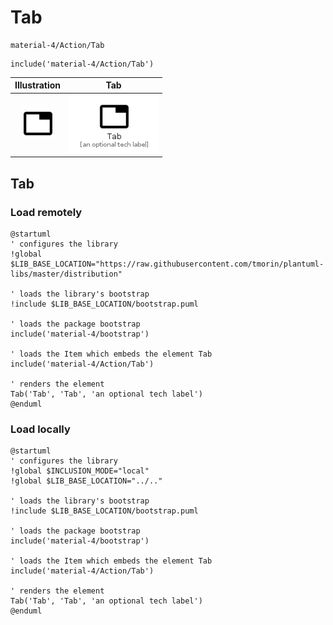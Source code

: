 # Tab


```text
material-4/Action/Tab
```

```text
include('material-4/Action/Tab')
```



| Illustration | Tab |
| :---: | :---: |
| ![illustration for Illustration](../../material-4/Action/Tab.png) | ![illustration for Tab](../../material-4/Action/Tab.Local.png) |




## Tab

### Load remotely
```plantuml
@startuml
' configures the library
!global $LIB_BASE_LOCATION="https://raw.githubusercontent.com/tmorin/plantuml-libs/master/distribution"

' loads the library's bootstrap
!include $LIB_BASE_LOCATION/bootstrap.puml

' loads the package bootstrap
include('material-4/bootstrap')

' loads the Item which embeds the element Tab
include('material-4/Action/Tab')

' renders the element
Tab('Tab', 'Tab', 'an optional tech label')
@enduml
```

### Load locally
```plantuml
@startuml
' configures the library
!global $INCLUSION_MODE="local"
!global $LIB_BASE_LOCATION="../.."

' loads the library's bootstrap
!include $LIB_BASE_LOCATION/bootstrap.puml

' loads the package bootstrap
include('material-4/bootstrap')

' loads the Item which embeds the element Tab
include('material-4/Action/Tab')

' renders the element
Tab('Tab', 'Tab', 'an optional tech label')
@enduml
```

